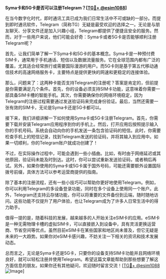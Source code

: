 **Syma卡和5G卡是否可以注册Telegram？[[TG💪+ @esim1088](https://t.me/s/esim1088)]**

在当今数字化时代，即时通讯工具已成为我们日常生活中不可或缺的一部分。而提到即时通讯软件，Telegram（简称TG）无疑是最受欢迎的选择之一。无论是与朋友聊天、分享文件还是加入兴趣小组，Telegram都提供了便捷且安全的服务。然而，对于一些用户来说，他们可能会好奇：Syma卡或者5G卡是否能够顺利注册Telegram呢？

首先，让我们简单了解一下Syma卡和5G卡的基本概念。Syma卡是一种预付费SIM卡，通常用于手机通话、短信以及数据流量服务。它在全球范围内都有广泛的覆盖，尤其适合经常旅行或需要国际漫游的用户。而5G卡则是基于第五代移动通信技术的高速网络服务卡，主要特点是提供更快的网速和更稳定的连接体验。

那么，问题来了：这两种卡能否支持Telegram的注册呢？答案是肯定的，但前提是你需要满足几个条件。首先，你的设备必须支持SIM卡功能，这意味着你需要一部具备SIM卡槽的智能手机。其次，你需要确保你的网络环境稳定，因为Telegram的注册过程需要通过发送验证码来完成身份验证。最后，当然还需要一张有效的SIM卡，无论是Syma卡还是5G卡都可以。

接下来，我们详细讲解一下如何使用Syma卡或5G卡注册Telegram。首先，你需要下载并安装Telegram应用程序到你的手机上。然后，打开应用后按照提示输入你的手机号码。系统会自动向你的手机发送一条包含验证码的短信。此时，你需要检查手机上的短信记录，找到Telegram发送的验证码，并将其输入到应用中。如果一切顺利，你的Telegram账户就成功创建了！

不过，在实际操作过程中，可能会遇到一些小插曲。比如，有时由于网络延迟或其他原因，验证码未能及时到达。这时，你可以尝试重新发送验证码，或者稍后再试。另外，如果你使用的Syma卡或5G卡属于国外号码，可能还需要额外设置国际拨号前缀，具体方法可以参考运营商提供的指南。

除了基本的注册流程，还有一些小技巧可以帮助你更好地使用Telegram。例如，你可以利用Telegram的多设备登录功能，同时在多个设备上使用同一个账户。此外，Telegram还支持云存储功能，你可以将重要的文件备份到云端，随时随地访问。这些功能不仅提升了用户体验，也让Telegram成为了许多人日常生活中的得力助手。

值得一提的是，随着科技的发展，越来越多的人开始关注eSIM卡的应用。eSIM卡是一种无需物理卡槽的虚拟SIM卡，可以直接嵌入到设备中，具有灵活更换运营商、节省空间等优点。虽然目前eSIM卡在某些国家和地区尚未普及，但它无疑是未来的一大趋势。如果你对eSIM卡感兴趣，不妨关注一下相关的资讯和技术发展动态。

总而言之，无论是Syma卡还是5G卡，只要你的设备支持SIM卡功能并且网络环境良好，就可以轻松注册并使用Telegram。希望这篇文章能帮助到那些想要了解这方面信息的朋友。如果你还有其他疑问，欢迎随时留言交流！[[TG💪+ @esim1088](https://t.me/s/esim1088) ![Image](https://i.postimg.cc/4NQfJmqS/Snipaste-2025-05-13-00-14-12.png)]